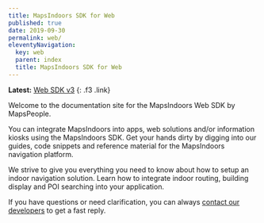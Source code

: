 ```yaml
---
title: MapsIndoors SDK for Web
published: true
date: 2019-09-30
permalink: web/
eleventyNavigation:
  key: web
  parent: index
  title: MapsIndoors SDK for Web
---
```


**Latest:** [Web SDK v3](/web/v3/)
{: .f3 .link}

Welcome to the documentation site for the MapsIndoors Web SDK by MapsPeople.

You can integrate MapsIndoors into apps, web solutions and/or information kiosks using the MapsIndoors SDK. Get your hands dirty by digging into our guides, code snippets and reference material for the MapsIndoors navigation platform.

We strive to give you everything you need to know about how to setup an indoor navigation solution. Learn how to integrate indoor routing, building display and POI searching into your application.

If you have questions or need clarification, you can always [contact our developers](https://mapspeople.com/support) to get a fast reply.
